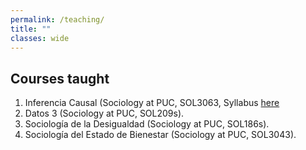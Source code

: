 ```yaml
---
permalink: /teaching/
title: ""
classes: wide
---
```


## Courses taught

1. Inferencia Causal (Sociology at PUC, SOL3063, Syllabus [here](https://lmaldona.github.io/ProgramaSol3063_2023.pdf)
2. Datos 3 (Sociology at PUC, SOL209s).
3. Sociología de la Desigualdad (Sociology at PUC, SOL186s).
4. Sociología del Estado de Bienestar (Sociology at PUC, SOL3043).
